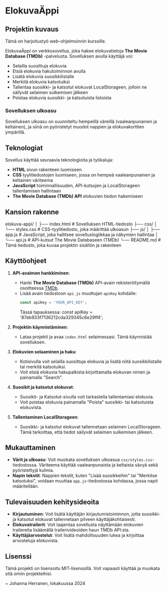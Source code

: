 # ElokuvaÄppi

## Projektin kuvaus

Tämä on harjoitustyö web-ohjelmoinnin kurssille.

ElokuvaÄppi on verkkosovellus, joka hakee elokuvatietoja **The Movie Database (TMDb)** -palvelusta. Sovelluksen avulla käyttäjä voi:
- Selailla suosittuja elokuvia
- Etsiä elokuvia hakutoiminnon avulla
- Lisätä elokuvia suosikkilistalle
- Merkitä elokuvia katsotuiksi
- Tallentaa suosikki- ja katsotut elokuvat LocalStorageen, jolloin ne säilyvät selaimen sulkemisen jälkeen
- Poistaa elokuvia suosikki- ja katsotuista listoista

### Sovelluksen ulkoasu
Sovelluksen ulkoasu on suunniteltu hempeillä väreillä (vaaleanpunainen ja keltainen), ja siinä on pyöristetyt muodot nappien ja elokuvakorttien ympärillä.

## Teknologiat

Sovellus käyttää seuraavia teknologioita ja työkaluja:
- **HTML** sivun rakenteen luomiseen
- **CSS** tyylitiedostojen luomiseen, jossa on hempeä vaaleanpunainen ja keltainen väriteema
- **JavaScript** toiminnallisuuden, API-kutsujen ja LocalStorageen tallentamisen hallintaan
- **The Movie Database (TMDb) API** elokuvien tiedon hakemiseen

## Kansion rakenne

elokuva-appi/ │ ├── index.html # Sovelluksen HTML-tiedosto ├── css/ │ └── styles.css # CSS-tyylitiedosto, joka määrittää ulkoasun ├── js/ │ ├── app.js # JavaScript, joka hallitsee sovelluslogiikkaa ja näkymien hallintaa │ └── api.js # API-kutsut The Movie Databaseen (TMDb) └── README.md # Tämä tiedosto, joka kuvaa projektin sisällön ja rakenteen


## Käyttöohjeet

1. **API-avaimen hankkiminen**:
   - Hanki **The Movie Database (TMDb)** API-avain rekisteröitymällä osoitteessa [TMDb](https://www.themoviedb.org/documentation/api).
   - Lisää avain tiedostoon `api.js` muuttujan `apiKey` kohdalle:
     ```javascript
     const apiKey = 'YOUR_API_KEY';
     ```
     Tässä tapauksessa: const apiKey = '87eb933f7136212cda329345c6e29ff4';

2. **Projektin käynnistäminen**:
   - Lataa projekti ja avaa `index.html` selaimessasi. Tämä käynnistää sovelluksen.
   
3. **Elokuvien selaaminen ja haku**:
   - Kotisivulla voit selailla suosittuja elokuvia ja lisätä niitä suosikkilistalle tai merkitä katsotuiksi.
   - Voit etsiä elokuvia hakupalkista kirjoittamalla elokuvan nimen ja painamalla "Search".

4. **Suosikit ja katsotut elokuvat**:
   - Suosikit- ja Katsotut-sivulla voit tarkastella tallentamiasi elokuvia.
   - Voit poistaa elokuvia painamalla "Poista" suosikki- tai katsotuista elokuvista.

5. **Tallentaminen LocalStorageen**:
   - Suosikki- ja katsotut elokuvat tallennetaan selaimen LocalStorageen. Tämä tarkoittaa, että tiedot säilyvät selaimen sulkemisen jälkeen.

## Mukauttaminen

- **Värit ja ulkoasu**: Voit muokata sovelluksen ulkoasua `css/styles.css`-tiedostossa. Väriteema käyttää vaaleanpunaista ja keltaista sävyä sekä pyöristettyjä kulmia.
- **Napin tekstit**: Nappien tekstit, kuten "Lisää suosikkeihin" tai "Merkitse katsotuksi", voidaan muuttaa `app.js`-tiedostossa kohdassa, jossa napit määritellään.

## Tulevaisuuden kehitysideoita

- **Kirjautuminen**: Voit lisätä käyttäjän kirjautumistoiminnon, jotta suosikki- ja katsotut elokuvat tallennetaan pilveen käyttäjäkohtaisesti.
- **Elokuvatrailerit**: Voit laajentaa sovellusta näyttämään elokuvien trailereita lisäämällä trailerivideoiden haun TMDb API:sta.
- **Käyttäjäarvostelut**: Voit lisätä mahdollisuuden lukea ja kirjoittaa arvosteluja elokuvista.

## Lisenssi

Tämä projekti on lisensoitu MIT-lisenssillä. Voit vapaasti käyttää ja muokata sitä omiin projekteihisi.

~ Johanna Herranen, lokakuussa 2024
